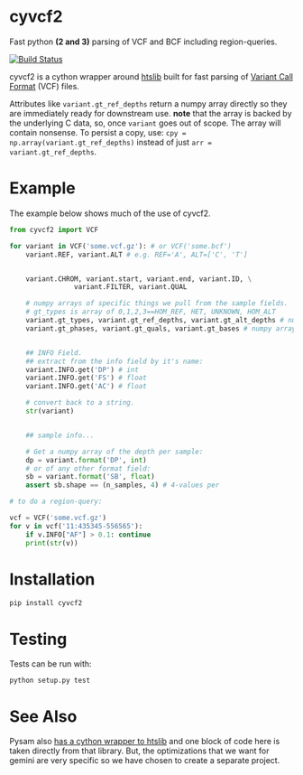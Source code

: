 cyvcf2
======

Fast python **(2 and 3)** parsing of VCF and BCF including region-queries.

[![Build Status](https://travis-ci.org/brentp/cyvcf2.svg?branch=master)](https://travis-ci.org/brentp/cyvcf2)

cyvcf2 is a cython wrapper around [htslib](https://github.com/samtools/htslib) built for fast parsing of [Variant Call Format](https://en.m.wikipedia.org/wiki/Variant_Call_Format) (VCF) files.

Attributes like `variant.gt_ref_depths` return a numpy array directly so they are immediately ready for downstream use.
**note** that the array is backed by the underlying C data, so, once `variant` goes out of scope. The array will contain nonsense.
To persist a copy, use: `cpy = np.array(variant.gt_ref_depths)` instead of just `arr = variant.gt_ref_depths`.

Example
=======

The example below shows much of the use of cyvcf2.

```Python
from cyvcf2 import VCF

for variant in VCF('some.vcf.gz'): # or VCF('some.bcf')
	variant.REF, variant.ALT # e.g. REF='A', ALT=['C', 'T']


	variant.CHROM, variant.start, variant.end, variant.ID, \
				variant.FILTER, variant.QUAL

	# numpy arrays of specific things we pull from the sample fields.
	# gt_types is array of 0,1,2,3==HOM_REF, HET, UNKNOWN, HOM_ALT
	variant.gt_types, variant.gt_ref_depths, variant.gt_alt_depths # numpy arrays
	variant.gt_phases, variant.gt_quals, variant.gt_bases # numpy array


	## INFO Field.
	## extract from the info field by it's name:
	variant.INFO.get('DP') # int
	variant.INFO.get('FS') # float
	variant.INFO.get('AC') # float

	# convert back to a string.
	str(variant)


	## sample info...

	# Get a numpy array of the depth per sample:
    dp = variant.format('DP', int)
    # or of any other format field:
    sb = variant.format('SB', float)
    assert sb.shape == (n_samples, 4) # 4-values per

# to do a region-query:

vcf = VCF('some.vcf.gz')
for v in vcf('11:435345-556565'):
    if v.INFO["AF"] > 0.1: continue
    print(str(v))

```

Installation
============

```
pip install cyvcf2
```

Testing
=======

Tests can be run with:

```
python setup.py test
```

See Also
========

Pysam also [has a cython wrapper to htslib](https://github.com/pysam-developers/pysam/blob/master/pysam/cbcf.pyx) and one block of code here is taken directly from that library. But, the optimizations that we want for gemini are very specific so we have chosen to create a separate project.
